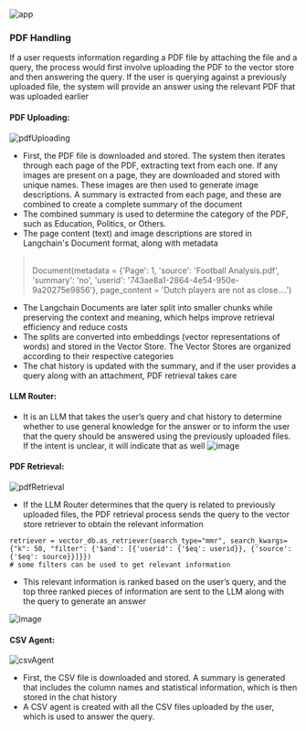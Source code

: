 ![app](https://github.com/user-attachments/assets/891b9244-76c9-4457-8f85-201d0d27840b)

### PDF Handling
If a user requests information regarding a PDF file by attaching the file and a query, the process would first involve uploading the PDF to the vector store and then answering the query. If the user is querying against a previously uploaded file, the system will provide an answer using the relevant PDF that was uploaded earlier

#### PDF Uploading:
![pdfUploading](https://github.com/user-attachments/assets/de0b72b5-001e-4317-a276-a41fd117959f)
* First, the PDF file is downloaded and stored. The system then iterates through each page of the PDF, extracting text from each one. If any images are present on a page, they are downloaded and stored with unique names. These images are then used to generate image descriptions. A summary is extracted from each page, and these are combined to create a complete summary of the document
* The combined summary is used to determine the category of the PDF, such as Education, Politics, or Others.
* The page content (text) and image descriptions are stored in Langchain's Document format, along with metadata
> <br>Document(metadata = {'Page': 1, 'source': 'Football Analysis.pdf', 'summary': 'no', 'userid': '743ae8a1-2864-4e54-950e-9a20275e9856'}, page_content = 'Dutch players are not as close....')</br>
* The Langchain Documents are later split into smaller chunks while preserving the context and meaning, which helps improve retrieval efficiency and reduce costs
* The splits are converted into embeddings (vector representations of words) and stored in the Vector Store. The Vector Stores are organized according to their respective categories
* The chat history is updated with the summary, and if the user provides a query along with an attachment, PDF retrieval takes care

#### LLM Router:
* It is an LLM that takes the user’s query and chat history to determine whether to use general knowledge for the answer or to inform the user that the query should be answered using the previously uploaded files. If the intent is unclear, it will indicate that as well
![image](https://github.com/user-attachments/assets/dcfaab2a-d23c-46de-a5cf-33d4bf097544)

#### PDF Retrieval:
![pdfRetrieval](https://github.com/user-attachments/assets/5101200e-c264-4876-9ff0-5280b32d7dc2)
* If the LLM Router determines that the query is related to previously uploaded files, the PDF retrieval process sends the query to the vector store retriever to obtain the relevant information
 ```
retriever = vector_db.as_retriever(search_type="mmr", search_kwargs={"k": 50, "filter": {'$and': [{'userid': {'$eq': userid}}, {'source': {'$eq': source}}]}})
# some filters can be used to get relevant information
````
* This relevant information is ranked based on the user’s query, and the top three ranked pieces of information are sent to the LLM along with the query to generate an answer
  
![image](https://github.com/user-attachments/assets/4811cd4f-f3f2-4987-80e6-6c36c37cf57c)

#### CSV Agent:
![csvAgent](https://github.com/user-attachments/assets/116cf42f-dbb0-48ff-b797-2ba38cef577b)

* First, the CSV file is downloaded and stored. A summary is generated that includes the column names and statistical information, which is then stored in the chat history
* A CSV agent is created with all the CSV files uploaded by the user, which is used to answer the query.



